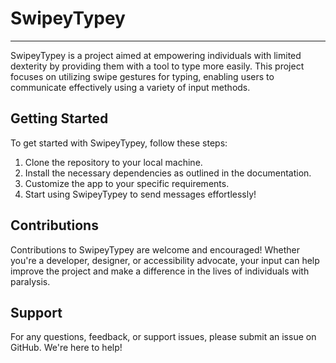 # SwipeyTypey

---

SwipeyTypey is a project aimed at empowering individuals with limited dexterity by providing them with a tool to type more easily. This project focuses on utilizing swipe gestures for typing, enabling users to communicate effectively using a variety of input methods.

## Getting Started
To get started with SwipeyTypey, follow these steps:
1. Clone the repository to your local machine.
2. Install the necessary dependencies as outlined in the documentation.
3. Customize the app to your specific requirements.
4. Start using SwipeyTypey to send messages effortlessly!

## Contributions
Contributions to SwipeyTypey are welcome and encouraged! Whether you're a developer, designer, or accessibility advocate, your input can help improve the project and make a difference in the lives of individuals with paralysis.

## Support
For any questions, feedback, or support issues, please submit an issue on GitHub. We're here to help!
